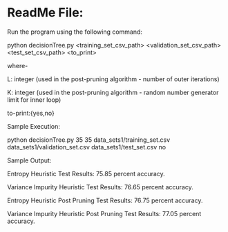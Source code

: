 # **ReadMe File:**

Run the program using the following command:

python decisionTree.py <L> <K> <training_set_csv_path> <validation_set_csv_path> <test_set_csv_path> <to_print>

where-

L: integer (used in the post-pruning algorithm - number of outer iterations)

K: integer (used in the post-pruning algorithm - random number generator limit for inner loop)

to-print:{yes,no}

Sample Execution:

python decisionTree.py 35 35 data_sets1/training_set.csv data_sets1/validation_set.csv data_sets1/test_set.csv no

Sample Output:

Entropy Heuristic Test Results: 75.85 percent accuracy.

Variance Impurity Heuristic Test Results: 76.65 percent accuracy.

Entropy Heuristic Post Pruning Test Results: 76.75 percent accuracy.

Variance Impurity Heuristic Post Pruning Test Results: 77.05 percent accuracy.
